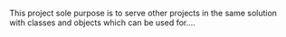 This project sole purpose is to serve other projects in the same solution with classes and objects which can be used for....
